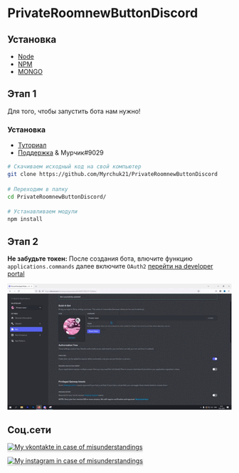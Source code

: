 # PrivateRoomnewButtonDiscord

## Установка

- [Node](https://nodejs.org/en/)
- [NPM](https://www.npmjs.com/)
- [MONGO](https://account.mongodb.com/account/login)

## Этап 1

Для того, чтобы запустить бота нам нужно!

### Установка

- [Туториал](https://youtu.be/1IfuyBbY9PE)
- [Поддержка](https://discord.gg/YJXwRqrbMV) & Мурчик#9029

```bash
# Скачиваем исходный код на свой компьютер
git clone https://github.com/Myrchuk21/PrivateRoomnewButtonDiscord

# Переходим в папку
cd PrivateRoomnewButtonDiscord/

# Устанавливаем модули
npm install
```

## Этап 2

**Не забудьте токен:** После создания бота, влючите функцию `applications.commands` далее включите `OAuth2` [перейти на developer portal](https://discord.com/developers/applications/)

<img src="./img/prv.gif">


## Соц.сети
<a href="https://vk.com/myrchuk21" target="_blank"><img src="https://pngimg.com/uploads/vkontakte/vkontakte_PNG15.png" alt="My vkontakte in case of misunderstandings" style="height: 41px !important;width: 174px !important;box-shadow: 0px 3px 2px 0px rgba(190, 190, 190, 0.5) !important;-webkit-box-shadow: 0px 3px 2px 0px rgba(190, 190, 190, 0.5) !important;" ></a>

<a href="https://vk.com/myrchuk21" target="_blank"><img src="https://upload.wikimedia.org/wikipedia/commons/thumb/a/a5/Instagram_icon.png/2048px-Instagram_icon.png" alt="My instagram  in case of misunderstandings" style="height: 41px !important;width: 70px !important;box-shadow: 0px 3px 2px 0px rgba(190, 190, 190, 0.5) !important;-webkit-box-shadow: 0px 3px 2px 0px rgba(190, 190, 190, 0.5) !important;" ></a>
